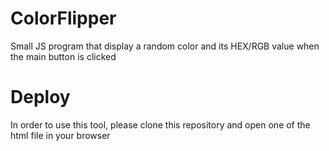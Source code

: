 # ColorFlipper
Small JS program that display a random color and its HEX/RGB value when the main button is clicked

# Deploy
In order to use this tool, please clone this repository and open one of the html file in your browser 
